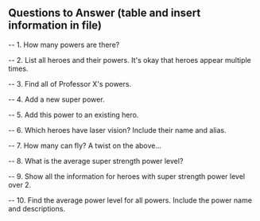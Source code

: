 ## Questions to Answer (table and insert information in file)

-- 1. How many powers are there?

-- 2. List all heroes and their powers. It's okay that heroes appear multiple times.

-- 3. Find all of Professor X's powers.

-- 4. Add a new super power. 

-- 5. Add this power to an existing hero.

-- 6. Which heroes have laser vision? Include their name and alias.

-- 7. How many can fly? A twist on the above...

-- 8. What is the average super strength power level?

-- 9. Show all the information for heroes with super strength power level over 2.

-- 10. Find the average power level for all powers. Include the power name and descriptions.
